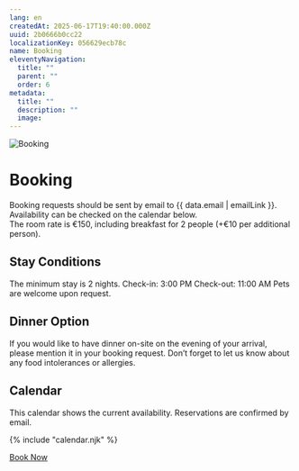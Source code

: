 ```yaml
---
lang: en
createdAt: 2025-06-17T19:40:00.000Z
uuid: 2b0666b0cc22
localizationKey: 056629ecb78c
name: Booking
eleventyNavigation:
  title: ""
  parent: ""
  order: 6
metadata:
  title: ""
  description: ""
  image:
---
```


![Booking](/_images/Main-clefs-ombre.webp)

# Booking

Booking requests should be sent by email to {{ data.email | emailLink }}.  
Availability can be checked on the calendar below.  
The room rate is €150, including breakfast for 2 people (+€10 per additional person).

## Stay Conditions

The minimum stay is 2 nights.
Check-in: 3:00 PM
Check-out: 11:00 AM
Pets are welcome upon request.

## Dinner Option

If you would like to have dinner on-site on the evening of your arrival, please mention it in your booking request.
Don’t forget to let us know about any food intolerances or allergies.

<section class="calendar-container">
  <h2>Calendar</h2>
  <p class="callout">This calendar shows the current availability. Reservations are confirmed by email.</p>

{% include "calendar.njk" %}

</section>

<section class="center intrinsic">
  <a href="/en/contact/" class="btn book">Book Now</a>
</section>
